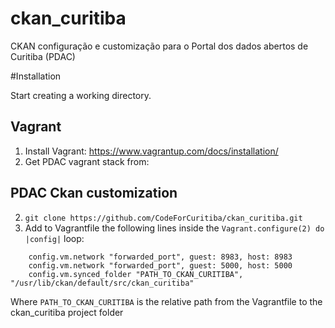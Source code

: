 # ckan_curitiba
CKAN configuração e customização para o Portal dos dados abertos de Curitiba (PDAC)

#Installation

Start creating a working directory.

## Vagrant

 1. Install Vagrant: https://www.vagrantup.com/docs/installation/
 2. Get PDAC vagrant stack from: 

## PDAC Ckan customization

 2. `git clone https://github.com/CodeForCuritiba/ckan_curitiba.git`
 3. Add to Vagrantfile the following lines inside the `Vagrant.configure(2) do |config|` loop:
```
    config.vm.network "forwarded_port", guest: 8983, host: 8983
    config.vm.network "forwarded_port", guest: 5000, host: 5000
    config.vm.synced_folder "PATH_TO_CKAN_CURITIBA", "/usr/lib/ckan/default/src/ckan_curitiba"
```
Where `PATH_TO_CKAN_CURITIBA` is the relative path from the Vagrantfile to the ckan_curitiba project folder



